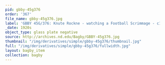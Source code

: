```yaml
---
pid: gbby-45g376
order: '367'
file_name: gbby-45g376.jpg
label: 'GBBY 45G/376: Knute Rockne - watching a Football Scrimmage - c1920s'
_date: 1920s
object_type: glass plate negative
source: http://archives.nd.edu/Bagby/GBBY-45g376.jpg
thumbnail: "/img/derivatives/simple/gbby-45g376/thumbnail.jpg"
full: "/img/derivatives/simple/gbby-45g376/fullwidth.jpg"
layout: bagby_item
collection: bagby
---
```

